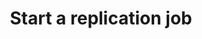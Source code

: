 ---
# -------------------------- #
#      ENDPOINT DETAILS      #
# -------------------------- #

content-type: "api-endpoint"
endpoint: "replication-jobs"
key: "start-a-job"
version: "4"


# -------------------------- #
#       METHOD DETAILS       #
# -------------------------- #

title: "Start a replication job"
method: "post"
short-url: |
  /v{{ endpoint.version }}{{ object.endpoint-url }}
full-url: |
  {{ api.base-url }}{{ endpoint.short-url | flatify }}
short: "{{ api.core-objects.replication-jobs.post.description }}"
description: |
  {{ api.core-objects.replication-jobs.post.description }}

  **Note**: Stitch allows only one replication job to run at a time. Attempting to start a job when another is in progress will return a status of `200 OK` and a single error object. See the **Responses** tab below for an example.


# -------------------------- #
#       METHOD ARGUMENTS     #
# -------------------------- #

arguments:
  - name: "source_id"
    required: true
    type: "path parameter"
    description: |
      A path parameter corresponding to the [unique ID of the source]({{ api.core-objects.sources.object }}).
    example-value: |
      120643


# -------------------------- #
#           RETURNS          #
# -------------------------- #

returns: |
  If successful, the API will return a status of <code class="api success">200 OK</code> and single [Replication Job object]({{ api.core-objects.replication-jobs.object }}).

  **Note**: Stitch allows only one replication job to run at a time. Attempting to start a job when another is in progress will return a status of `200 OK` and a single error object.

# ------------------------------ #
#   EXAMPLE REQUEST & RESPONSES  #
# ------------------------------ #

examples:
  - type: "Request"
    language: "json"
    code: |
      {% assign right-bracket = "}" %}
      curl -X {{ endpoint.method | upcase }} {{ endpoint.full-url | flatify | replace: "{source_id","120643" | remove: right-bracket | strip_newlines }}
           -H "Authorization: Bearer <ACCESS_TOKEN>" 
           -H "Content-Type: application/json"

  - type: "Responses"
    subexamples:
      - type: "Replication job successfully started"
        code: |
          {
          "job_name": "116078.120643.sync.c12fb0a7-7e4a-11e9-abdc-0edc2c318fba"
          }

      - type: "Replication not started; another job is in progress"
        code: |
          {
            "error": {
              "type": "already_running",
              "message": "Did not create job for client-id: <CLIENT_ID>; connection-id: <SOURCE_ID> because one already exists"
            }
          }

  - type: "Errors"
  # The errors live in: _data/connect/response-codes/replication-jobs.yml
---